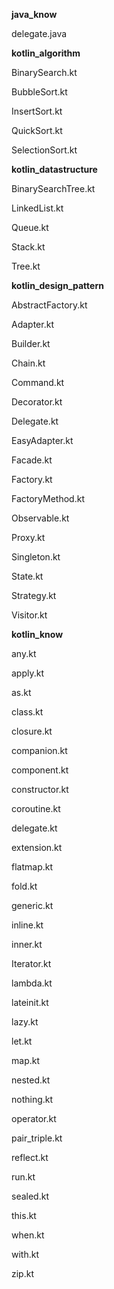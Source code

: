 **java_know**

delegate.java


**kotlin_algorithm**

BinarySearch.kt

BubbleSort.kt

InsertSort.kt

QuickSort.kt

SelectionSort.kt


**kotlin_datastructure**

BinarySearchTree.kt

LinkedList.kt

Queue.kt

Stack.kt

Tree.kt


**kotlin_design_pattern**

AbstractFactory.kt

Adapter.kt

Builder.kt

Chain.kt

Command.kt

Decorator.kt

Delegate.kt

EasyAdapter.kt

Facade.kt

Factory.kt

FactoryMethod.kt

Observable.kt

Proxy.kt

Singleton.kt

State.kt

Strategy.kt

Visitor.kt


**kotlin_know**

any.kt

apply.kt

as.kt

class.kt

closure.kt

companion.kt

component.kt

constructor.kt

coroutine.kt

delegate.kt

extension.kt

flatmap.kt

fold.kt

generic.kt

inline.kt

inner.kt

Iterator.kt

lambda.kt

lateinit.kt

lazy.kt

let.kt

map.kt

nested.kt

nothing.kt

operator.kt

pair_triple.kt

reflect.kt

run.kt

sealed.kt

this.kt

when.kt

with.kt

zip.kt


